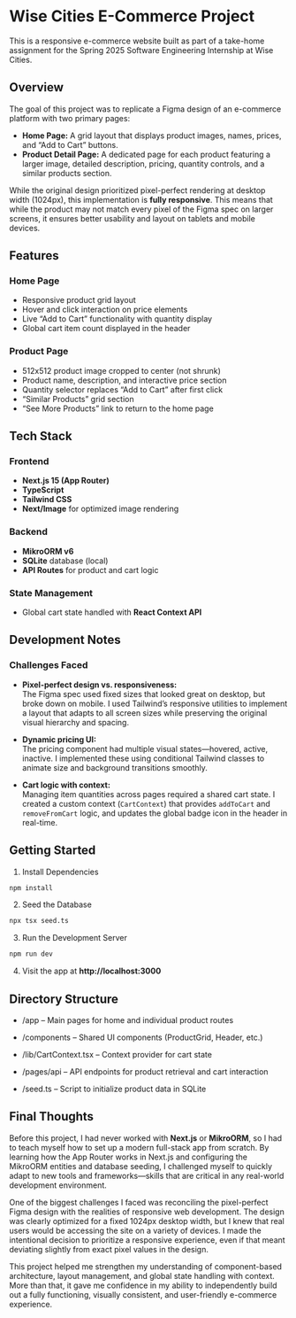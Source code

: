 # Wise Cities E-Commerce Project

This is a responsive e-commerce website built as part of a take-home assignment for the Spring 2025 Software Engineering Internship at Wise Cities.

## Overview

The goal of this project was to replicate a Figma design of an e-commerce platform with two primary pages:

- **Home Page:** A grid layout that displays product images, names, prices, and “Add to Cart” buttons.
- **Product Detail Page:** A dedicated page for each product featuring a larger image, detailed description, pricing, quantity controls, and a similar products section.

While the original design prioritized pixel-perfect rendering at desktop width (1024px), this implementation is **fully responsive**. This means that while the product may not match every pixel of the Figma spec on larger screens, it ensures better usability and layout on tablets and mobile devices.

## Features

### Home Page
- Responsive product grid layout
- Hover and click interaction on price elements
- Live “Add to Cart” functionality with quantity display
- Global cart item count displayed in the header

### Product Page
- 512x512 product image cropped to center (not shrunk)
- Product name, description, and interactive price section
- Quantity selector replaces “Add to Cart” after first click
- “Similar Products” grid section
- “See More Products” link to return to the home page

## Tech Stack

### Frontend
- **Next.js 15 (App Router)**
- **TypeScript**
- **Tailwind CSS**
- **Next/Image** for optimized image rendering

### Backend
- **MikroORM v6**
- **SQLite** database (local)
- **API Routes** for product and cart logic

### State Management
- Global cart state handled with **React Context API**

## Development Notes

### Challenges Faced

- **Pixel-perfect design vs. responsiveness:**  
  The Figma spec used fixed sizes that looked great on desktop, but broke down on mobile. I used Tailwind’s responsive utilities to implement a layout that adapts to all screen sizes while preserving the original visual hierarchy and spacing.

- **Dynamic pricing UI:**  
  The pricing component had multiple visual states—hovered, active, inactive. I implemented these using conditional Tailwind classes to animate size and background transitions smoothly.

- **Cart logic with context:**  
  Managing item quantities across pages required a shared cart state. I created a custom context (`CartContext`) that provides `addToCart` and `removeFromCart` logic, and updates the global badge icon in the header in real-time.

## Getting Started

1. Install Dependencies

```bash
npm install
```

2. Seed the Database

```bash
npx tsx seed.ts
```

3. Run the Development Server

```bash
npm run dev
```

4. Visit the app at **http://localhost:3000**


## Directory Structure

- /app – Main pages for home and individual product routes

- /components – Shared UI components (ProductGrid, Header, etc.)

- /lib/CartContext.tsx – Context provider for cart state

- /pages/api – API endpoints for product retrieval and cart interaction

- /seed.ts – Script to initialize product data in SQLite

## Final Thoughts

Before this project, I had never worked with **Next.js** or **MikroORM**, so I had to teach myself how to set up a modern full-stack app from scratch. By learning how the App Router works in Next.js and configuring the MikroORM entities and database seeding, I challenged myself to quickly adapt to new tools and frameworks—skills that are critical in any real-world development environment.

One of the biggest challenges I faced was reconciling the pixel-perfect Figma design with the realities of responsive web development. The design was clearly optimized for a fixed 1024px desktop width, but I knew that real users would be accessing the site on a variety of devices. I made the intentional decision to prioritize a responsive experience, even if that meant deviating slightly from exact pixel values in the design.

This project helped me strengthen my understanding of component-based architecture, layout management, and global state handling with context. More than that, it gave me confidence in my ability to independently build out a fully functioning, visually consistent, and user-friendly e-commerce experience.




